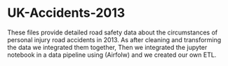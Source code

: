 # UK-Accidents-2013
These files provide detailed road safety data about the circumstances of personal injury road accidents in 2013.
As after cleaning and transforming the data we integrated them together, Then we integrated the jupyter notebook in a data pipeline using (Airfolw) and we created our own ETL.

